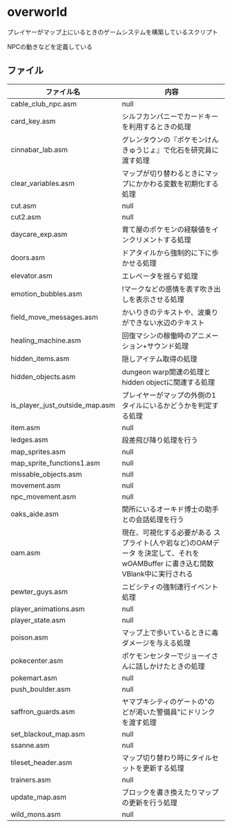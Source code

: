 # overworld

プレイヤーがマップ上にいるときのゲームシステムを構築しているスクリプト

NPCの動きなどを定義している

## ファイル

 ファイル名  |  内容
---- | ----
cable_club_npc.asm | null 
card_key.asm | シルフカンパニーでカードキーを利用するときの処理       
cinnabar_lab.asm | グレンタウンの『ポケモンけんきゅうじょ』で化石を研究員に渡す処理   
clear_variables.asm | マップが切り替わるときにマップにかかわる変数を初期化する処理
cut.asm | null
cut2.asm | null
daycare_exp.asm | 育て屋のポケモンの経験値をインクリメントする処理    
doors.asm | ドアタイルから強制的に下に歩かせる処理
elevator.asm | エレベータを揺らす処理       
emotion_bubbles.asm | !マークなどの感情を表す吹き出しを表示させる処理
field_move_messages.asm | かいりきのテキストや、波乗りができない水辺のテキスト
healing_machine.asm | 回復マシンの稼働時のアニメーション+サウンド処理
hidden_items.asm | 隠しアイテム取得の処理
hidden_objects.asm | dungeon warp関連の処理とhidden objectに関連する処理
is_player_just_outside_map.asm | プレイヤーがマップの外側の1タイルにいるかどうかを判定する処理
item.asm | null
ledges.asm | 段差飛び降り処理を行う
map_sprites.asm | null
map_sprite_functions1.asm | null
missable_objects.asm | null
movement.asm | null
npc_movement.asm | null
oaks_aide.asm | 関所にいるオーキド博士の助手との会話処理を行う
oam.asm | 現在、可視化する必要がある スプライト(人や岩など)のOAMデータ を決定して、それを wOAMBuffer に書き込む関数<br/>VBlank中に実行される
pewter_guys.asm | ニビシティの強制連行イベント処理  
player_animations.asm | null
player_state.asm | null
poison.asm | マップ上で歩いているときに毒ダメージを与える処理 
pokecenter.asm | ポケモンセンターでジョーイさんに話しかけたときの処理
pokemart.asm | null
push_boulder.asm | null
saffron_guards.asm | ヤマブキシティのゲートの"のどが渇いた警備員"にドリンクを渡す処理
set_blackout_map.asm | null
ssanne.asm | null
tileset_header.asm | マップ切り替わり時にタイルセットを更新する処理
trainers.asm | null
update_map.asm | ブロックを書き換えたりマップの更新を行う処理
wild_mons.asm | null
